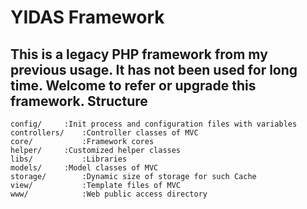 YIDAS Framework
===============

This is a legacy PHP framework from my previous usage. It has not been used for long time. Welcome to refer or upgrade this framework.
 ​
Structure
---------

```
config/		:Init process and configuration files with variables
controllers/	:Controller classes of MVC
core/			:Framework cores
helper/		:Customized helper classes
libs/			:Libraries
models/		:Model classes of MVC
storage/		:Dynamic size of storage for such Cache
view/			:Template files of MVC
www/			:Web public access directory
```